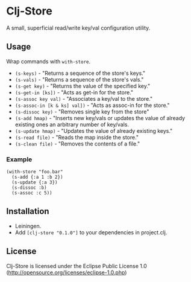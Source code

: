 # Clj-Store

A small, superficial read/write key/val configuration utility.

## Usage

Wrap commands with `with-store`.

* `(s-keys)`                   - "Returns a sequence of the store's keys."
* `(s-vals)`                   - "Returns a sequence of the store's vals."
* `(s-get key)`                - "Returns the value of the specified key."
* `(s-get-in [ks])`            - "Acts as get-in for the store."
* `(s-assoc key val)`          - "Associates a key/val to the store."
* `(s-assoc-in [k & ks] val])` - "Acts as assoc-in for the store."
* `(s-dissoc key)`             - "Removes single key from the store"
* `(s-add hmap)`               - "Inserts new key/vals or updates the value of already existing ones an arbitrary number of key/vals.
* `(s-update hmap)`            - "Updates the value of already existing keys."
* `(s-read file)`              - "Reads the map inside the store."
* `(s-clean file)`             - "Removes the contents of a file."

### Example

    (with-store "foo.bar"
      (s-add {:a 1 :b 2})
      (s-update {:a 3})
      (s-dissoc :b)
      (s-assoc :c 5))

## Installation

- Leiningen.
- Add `[clj-store "0.1.0"]` to your dependencies in project.clj.

## License

Clj-Store is licensed under the Eclipse Public License 1.0 (http://opensource.org/licenses/eclipse-1.0.php)
